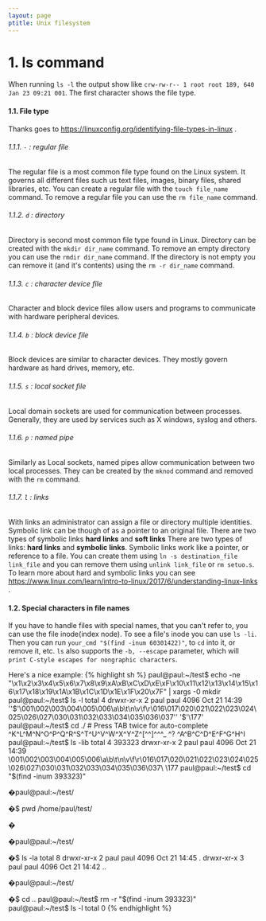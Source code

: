 ```yaml
---
layout: page
ptitle: Unix filesystem
---
```


# 1\. ls command
When running `ls -l` the output show like `crw-rw-r-- 1 root root 189, 640 Jan 23 09:21 001`. The first character shows the file type.


#### 1.1. File type
Thanks goes to https://linuxconfig.org/identifying-file-types-in-linux .

###### 1.1.1. `-` : regular file
The regular file is a most common file type found on the Linux system. It governs all different files such us text files, images, binary files, shared libraries, etc. You can create a regular file with the `touch file_name` command. To remove a regular file you can use the `rm file_name` command.
###### 1.1.2. `d` : directory
Directory is second most common file type found in Linux. Directory can be created with the `mkdir dir_name` command. To remove an empty directory you can use the `rmdir dir_name` command. If the directory is not empty you can remove it (and it's contents) using the `rm -r dir_name` command.
###### 1.1.3. `c` : character device file
Character and block device files allow users and programs to communicate with hardware peripheral devices.
###### 1.1.4. `b` : block device file
Block devices are similar to character devices. They mostly govern hardware as hard drives, memory, etc.
###### 1.1.5. `s` : local socket file
Local domain sockets are used for communication between processes. Generally, they are used by services such as X windows, syslog and others.
###### 1.1.6. `p` : named pipe
Similarly as Local sockets, named pipes allow communication between two local processes. They can be created by the `mknod` command and removed with the `rm` command.
###### 1.1.7. `l` : links
With links an administrator can assign a file or directory multiple identities. Symbolic link can be though of as a pointer to an original file. There are two types of symbolic links **hard links** and **soft links**
There are two types of links: **hard links** and **symbolic links**. Symbolic links work like a pointer, or reference to a file. You can create them using `ln -s destination_file link_file` and you can remove them using `unlink link_file` or `rm setuo.s`. To learn more about hard and symbolic links you can see https://www.linux.com/learn/intro-to-linux/2017/6/understanding-linux-links .

#### 1.2. Special characters in file names
If you have to handle files with special names, that you can't refer to, you can use the file inode(index node). To see a file's inode you can use `ls -li`. Then you can run `your_cmd "$(find -inum 60301422)"`, to `cd` into it, or remove it, etc. `ls` also supports the `-b, --escape` parameter, which will `print C-style escapes for nongraphic characters`.

Here's a nice example:
{% highlight sh %}
paul@paul:~/test$ echo -ne "\x1\x2\x3\x4\x5\x6\x7\x8\x9\xA\xB\xC\xD\xE\xF\x10\x11\x12\x13\x14\x15\x16\x17\x18\x19\x1A\x1B\x1C\x1D\x1E\x1F\x20\x7F" | xargs -0 mkdir
paul@paul:~/test$ ls -l
total 4
drwxr-xr-x 2 paul paul 4096 Oct 21 14:39 ''$'\001\002\003\004\005\006\a\b\t\n\v\f\r\016\017\020\021\022\023\024\025\026\027\030\031\032\033\034\035\036\037'' '$'\177'
paul@paul:~/test$ cd ./ # Press TAB twice for auto-complete
^K^L^M^N^O^P^Q^R^S^T^U^V^W^X^Y^Z^[^\^]^^^_ ^?  ^A^B^C^D^E^F^G^H^I                             
paul@paul:~/test$ ls -lib
total 4
393323 drwxr-xr-x 2 paul paul 4096 Oct 21 14:39 \001\002\003\004\005\006\a\b\t\n\v\f\r\016\017\020\021\022\023\024\025\026\027\030\031\032\033\034\035\036\037\ \177
paul@paul:~/test$ cd "$(find -inum 393323)"
	

�paul@paul:~/test/

�$ pwd
/home/paul/test/


�
	

�paul@paul:~/test/

�$ ls -la
total 8
drwxr-xr-x 2 paul paul 4096 Oct 21 14:45 .
drwxr-xr-x 3 paul paul 4096 Oct 21 14:42 ..
	

�paul@paul:~/test/

�$ cd ..
paul@paul:~/test$ rm -r "$(find -inum 393323)"
paul@paul:~/test$ ls -l
total 0
{% endhighlight %}

